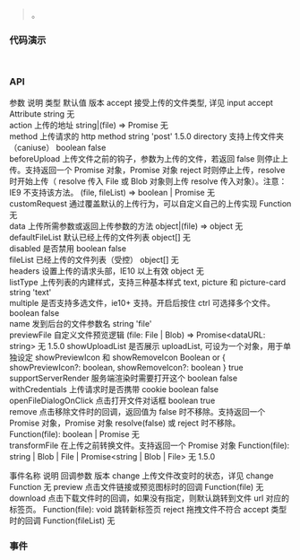 #   

>  。


###  代码演示

```
 
```

### API
参数	说明	类型	默认值	版本
accept	接受上传的文件类型, 详见 input accept Attribute	string	无	
action	上传的地址	string|(file) => Promise	无	
method	上传请求的 http method	string	'post'	1.5.0
directory	支持上传文件夹（caniuse）	boolean	false	
beforeUpload	上传文件之前的钩子，参数为上传的文件，若返回 false 则停止上传。支持返回一个 Promise 对象，Promise 对象 reject 时则停止上传，resolve 时开始上传（ resolve 传入 File 或 Blob 对象则上传 resolve 传入对象）。注意：IE9 不支持该方法。	(file, fileList) => boolean | Promise	无	
customRequest	通过覆盖默认的上传行为，可以自定义自己的上传实现	Function	无	
data	上传所需参数或返回上传参数的方法	object|(file) => object	无	
defaultFileList	默认已经上传的文件列表	object[]	无	
disabled	是否禁用	boolean	false	
fileList	已经上传的文件列表（受控）	object[]	无	
headers	设置上传的请求头部，IE10 以上有效	object	无	
listType	上传列表的内建样式，支持三种基本样式 text, picture 和 picture-card	string	'text'	
multiple	是否支持多选文件，ie10+ 支持。开启后按住 ctrl 可选择多个文件。	boolean	false	
name	发到后台的文件参数名	string	'file'	
previewFile	自定义文件预览逻辑	(file: File | Blob) => Promise<dataURL: string>	无	1.5.0
showUploadList	是否展示 uploadList, 可设为一个对象，用于单独设定 showPreviewIcon 和 showRemoveIcon	Boolean or { showPreviewIcon?: boolean, showRemoveIcon?: boolean }	true	
supportServerRender	服务端渲染时需要打开这个	boolean	false	
withCredentials	上传请求时是否携带 cookie	boolean	false	
openFileDialogOnClick	点击打开文件对话框	boolean	true	
remove	点击移除文件时的回调，返回值为 false 时不移除。支持返回一个 Promise 对象，Promise 对象 resolve(false) 或 reject 时不移除。	Function(file): boolean | Promise	无	
transformFile	在上传之前转换文件。支持返回一个 Promise 对象	Function(file): string | Blob | File | Promise<string | Blob | File>	无	1.5.0



事件名称	说明	回调参数	版本
change	上传文件改变时的状态，详见 change	Function	无
preview	点击文件链接或预览图标时的回调	Function(file)	无
download	点击下载文件时的回调，如果没有指定，则默认跳转到文件 url 对应的标签页。	Function(file): void	跳转新标签页
reject	拖拽文件不符合 accept 类型时的回调	Function(fileList)	无





 


### 事件

 

